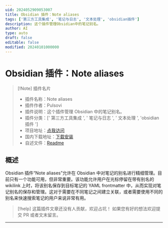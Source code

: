 ```yaml
---
uid: 2024052909053007
title: Obsidian 插件：Note aliases
tags: ['第三方工具集成', '笔记与日志', '文本处理', 'obsidian插件']
description: 这个插件管理Obsidian中的笔记别名。
author: AI
type: auto
draft: false
editable: false
modified: 20240101000000
---
```


# Obsidian 插件：Note aliases

> [!Note] 插件名片
> - 插件名称：Note aliases
> - 插件作者：Pulsovi
> - 插件说明：这个插件管理 Obsidian 中的笔记别名。
> - 插件分类：[' 第三方工具集成 ', ' 笔记与日志 ', ' 文本处理 ', 'obsidian 插件 ']
> - 项目地址：[点我访问](https://github.com/pulsovi/obsidian-note-aliases)
> - 国内下载地址：[下载安装](https://pkmer.cn/products/plugin/pluginMarket/?note-aliases)
> - 自述文件：[Readme](https://ghproxy.net/https://raw.githubusercontent.com/pulsovi/obsidian-note-aliases/master/README.md)

## 概述

Obsidian 插件“Note aliases”允许在 Obsidian 中对笔记的别名进行精细管理。目前只有一个功能可用，但非常重要。该功能允许用户在光标停留在带有别名的 wikilink 上时，将该别名保存到目标笔记的 YAML frontmatter 中，从而实现对笔记别名的保存和管理。这对于需要在不同笔记之间建立关联，或者需要使用不同的别名来快速搜索笔记的用户来说非常有用。

> [!help]
> 这篇插件文章还没有人贡献，欢迎占坑！
> 如果您有好的想法欢迎提交 PR 或者文末留言。

---



